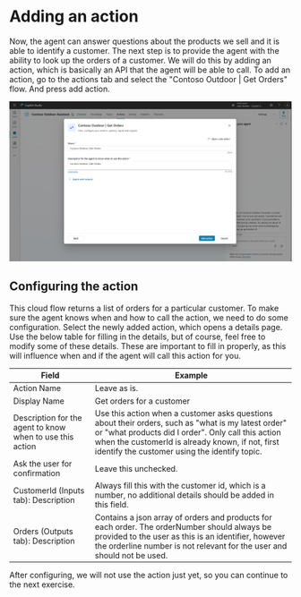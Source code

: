 # Adding an action

Now, the agent can answer questions about the products we sell and it is able to identify a customer. The next step is to provide the agent with the ability to look up the orders of a customer. We will do this by adding an action, which is basically an API that the agent will be able to call. To add an action, go to the actions tab and select the "Contoso Outdoor | Get Orders" flow. And press add action.


![Get orders action](../media/08-Get-Orders-Action.png)

## Configuring the action

This cloud flow returns a list of orders for a particular customer. To make sure the agent knows when and how to call the action, we need to do some configuration. Select the newly added action, which opens a details page. Use the below table for filling in the details, but of course, feel free to modify some of these details. These are important to fill in properly, as this will influence when and if the agent will call this action for you.

| Field | Example |
| --- | --- | 
| Action Name | Leave as is. |
| Display Name | Get orders for a customer |
| Description for the agent to know when to use this action | Use this action when a customer asks questions about their orders, such as "what is my latest order" or "what products did I order". Only call this action when the customerId is already known, if not, first identify the customer using the identify topic. |
| Ask the user for confirmation | Leave this unchecked. |
| CustomerId (Inputs tab): Description | Always fill this with the customer id, which is a number, no additional details should be added in this field. |
| Orders (Outputs tab): Description | Contains a json array of orders and products for each order. The orderNumber should always be provided to the user as this is an identifier, however the orderline number is not relevant for the user and should not be used.  |

After configuring, we will not use the action just yet, so you can continue to the next exercise.